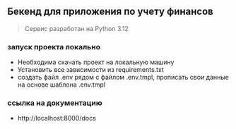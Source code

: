 ## Бекенд для приложения по учету финансов 

> Сервис разработан на Python 3.12

### запуск проекта локально
- Необходима скачать проект на локальную машину 
- Установить все зависимости из requirements.txt
- создать файл .env рядом с файлом .env.tmpl, прописать свои данные на основе шаблона .env.tmpl

### ссылка на документацию
- http://localhost:8000/docs